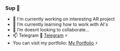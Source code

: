 ### Sup 👋
- 🔭 I'm currently working on interesting AR project
- 🌱 I’m currently learning how to work with AI's
- 🤔 I’m doesnt looking to collaborate...
- 📫 Telegram 🔗 [Telegram](https://t.me/maksimzubko_) ⚡️
- You can visit my portfolio: [My Portfolio](https://maksymzubko.github.io) ⚡️
